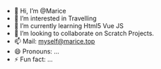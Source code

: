 - 👋 Hi, I’m @Marice
- 👀 I’m interested in Travelling
- 🌱 I’m currently learning Html5 Vue JS
- 💞️ I’m looking to collaborate on Scratch Projects.
- 📫 Mail: myself@marice.top
- 😄 Pronouns: ...
- ⚡ Fun fact: ...

<!---
TheIce08/TheIce08 is a ✨ special ✨ repository because its `README.md` (this file) appears on your GitHub profile.
You can click the Preview link to take a look at your changes.
--->
